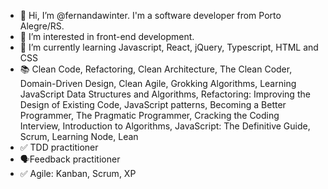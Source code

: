 - 👋 Hi, I’m @fernandawinter. I'm a software developer from Porto Alegre/RS.
- 👀 I’m interested in front-end development.
- 🌱 I’m currently learning Javascript, React, jQuery, Typescript, HTML and CSS
- 📚 Clean Code, Refactoring, Clean Architecture, The Clean Coder, Domain-Driven Design, Clean Agile, Grokking Algorithms, Learning JavaScript Data Structures and Algorithms, Refactoring: Improving the Design of Existing Code, JavaScript patterns, Becoming a Better Programmer, The Pragmatic Programmer, Cracking the Coding Interview, Introduction to Algorithms, JavaScript: The Definitive Guide, Scrum, Learning Node, Lean
- ✅ TDD practitioner
- 🗣️Feedback practitioner
- ✅ Agile: Kanban, Scrum, XP
